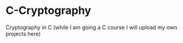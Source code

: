 # C-Cryptography
Cryptography in C (while I am going a C course I will upload my own projects here)
